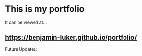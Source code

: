 # This is my portfolio

It can be viewed at...

## https://benjamin-luker.github.io/portfolio/

Future Updates:

